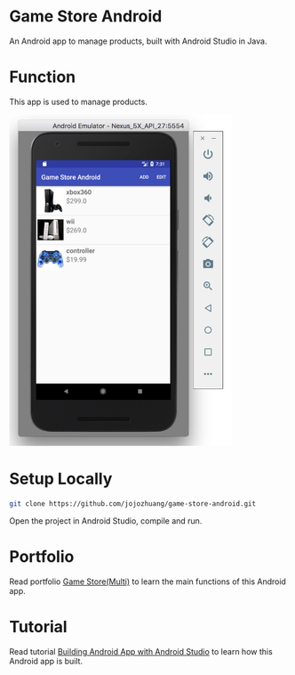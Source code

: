 # Game Store Android
An Android app to manage products, built with Android Studio in Java.

# Function
This app is used to manage products.

<kbd><img src="/public/android_native_emulator.png" width="400px"></kbd>

# Setup Locally
```bash
git clone https://github.com/jojozhuang/game-store-android.git
```
Open the project in Android Studio, compile and run.

# Portfolio
Read portfolio [Game Store(Multi)](http://jojozhuang.github.io/portfolio/game-store-multi/) to learn the main functions of this Android app.

# Tutorial
Read tutorial [Building Android App with Android Studio](http://jojozhuang.github.io/tutorial/mobile/building-android-app-with-android-studio/) to learn how this Android app is built.
